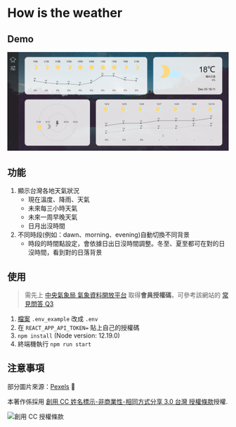 # How is the weather

## Demo
![](https://github.com/zora2002/How-is-the-weather/blob/master/Demo.gif)

## 功能
1. 顯示台灣各地天氣狀況
    * 現在溫度、降雨、天氣
    * 未來每三小時天氣
    * 未來一周早晚天氣
    * 日月出沒時間
2. 不同時段(例如：dawn、morning、evening)自動切換不同背景
    * 時段的時間點設定，會依據日出日沒時間調整。冬至、夏至都可在對的日沒時間，看到對的日落背景

## 使用
> 需先上 [中央氣象局 氣象資料開放平台](https://opendata.cwa.gov.tw/index) 取得**會員授權碼**，可參考該網站的 [常見問答 Q3](https://opendata.cwa.gov.tw/faq)

1. [檔案](https://github.com/zora2002/How-is-the-weather/blob/master/.env_example) `.env_example` 改成 `.env`
2. 在 `REACT_APP_API_TOKEN=` 貼上自己的授權碼
3. `npm install` (Node version: 12.19.0)
3. 終端機執行 `npm run start`

## 注意事項
部分圖片來源：[Pexels](https://www.pexels.com/zh-tw/license/) :white_heart:

本著作係採用 [創用 CC 姓名標示-非商業性-相同方式分享 3.0 台灣 授權條款](http://creativecommons.org/licenses/by-nc-sa/3.0/tw/ )授權.

![創用 CC 授權條款](https://i.creativecommons.org/l/by-nc-sa/3.0/tw/88x31.png)